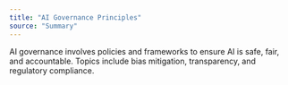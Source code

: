 ```yaml
---
title: "AI Governance Principles"
source: "Summary"
---
```

AI governance involves policies and frameworks to ensure AI is safe, fair, and accountable. Topics include bias mitigation, transparency, and regulatory compliance.

